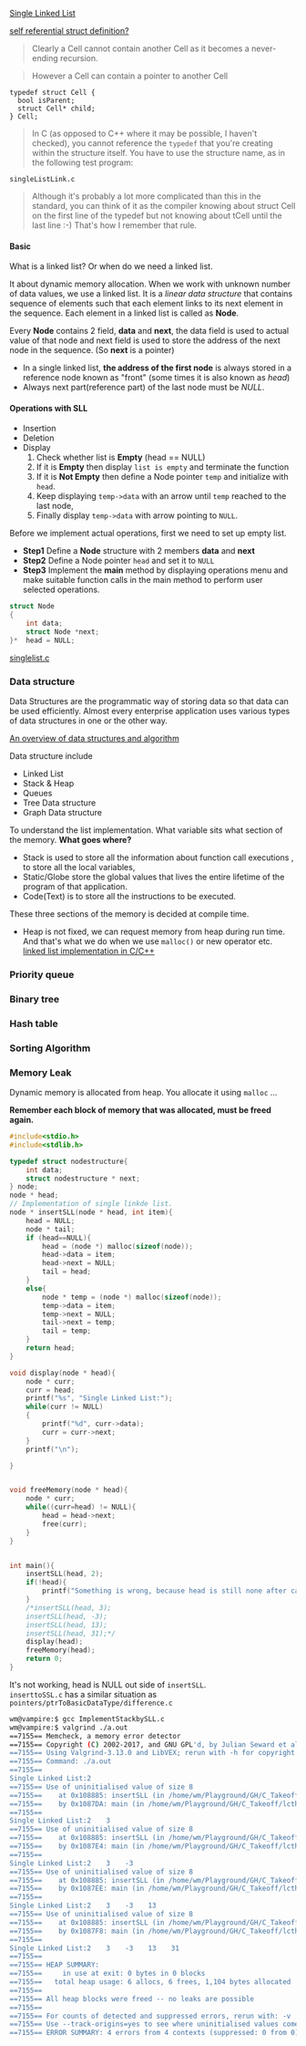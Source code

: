 [Single Linked List](http://btechsmartclass.com/DS/U1_T10.html)

[self referential struct definition?](https://stackoverflow.com/a/588631)

> Clearly a Cell cannot contain another Cell as it becomes a never-ending recursion.

> However a Cell can contain a pointer to another Cell
```
typedef struct Cell {
  bool isParent;
  struct Cell* child;
} Cell;
```


> In C (as opposed to C++ where it may be possible, I haven't checked), you cannot reference the `typedef` that you're creating within the structure itself. You have to use the structure name, as in the following test program:

`singleListLink.c`


> Although it's probably a lot more complicated than this in the standard, you can think of it as the compiler knowing about struct Cell on the first line of the typedef but not knowing about tCell until the last line :-) That's how I remember that rule.


#### Basic

What is a linked list? Or when do we need a linked list.

It about dynamic memory allocation. When we work with unknown number of data values, we use a linked list. It is a *linear data structure* that contains sequence of elements such that each element links to its next element in the sequence. Each element in a linked list is called as **Node**.

Every **Node** contains 2 field, **data** and **next**, the data field is used to actual value of that node and next field is used to store the address of the next node in the sequence. (So **next** is a pointer)

* In a single linked list, **the address of the first node** is always stored
in a reference node known as "front" (some times it is also known as *head*)
* Always next part(reference part) of the last node must be *NULL*.

#### Operations with SLL

* Insertion
* Deletion
* Display
     1. Check whether list is **Empty** (head == NULL)
     2. If it is **Empty** then display `list is empty` and terminate the function
     3. If it is **Not Empty** then define a Node pointer `temp` and initialize with `head`.
     4. Keep displaying `temp->data` with an arrow until `temp` reached to the last node,
     5. Finally display `temp->data` with arrow pointing to `NULL`.

Before we implement actual operations, first we need to set up empty list.
* **Step1** Define a **Node** structure with 2 members **data** and **next**
* **Step2** Define a Node pointer `head` and set it to `NULL`
* **Step3** Implement the **main** method by displaying operations menu
and make suitable function calls in the main method to perform user selected
operations.
```C
struct Node
{
    int data;
    struct Node *next;
}*  head = NULL;
```

[singlelist.c](https://stackoverflow.com/a/588729/7583919)

### Data structure
Data Structures are the programmatic way of storing data so that data can be used efficiently. Almost every enterprise application uses various types of data structures in one or the other way.

[An overview of data structures and algorithm](https://www.tutorialspoint.com/data_structures_algorithms/)

Data structure include
* Linked List
* Stack & Heap
* Queues
* Tree Data structure
* Graph Data structure

To understand the list implementation. What variable sits what section of the memory. **What goes where?**
* Stack is used to store all the information about function call executions , to store all the local variables,
* Static/Globe store the global values that lives the entire lifetime of the program of that application.
* Code(Text) is to store all the instructions to be executed.

These three sections of the memory is decided at compile time.

* Heap is not fixed, we can request memory from heap during run time. And that's what we do when we use `malloc()` or new operator etc.
[linked list implementation in C/C++](https://m.youtube.com/watch?v=vcQIFT79_50)


### Priority queue
### Binary tree
### Hash table
### Sorting Algorithm
### Memory Leak
Dynamic memory is allocated from heap. You allocate it using `malloc` ...

**Remember each block of memory that was allocated, must be freed again.**
```c
#include<stdio.h>
#include<stdlib.h>

typedef struct nodestructure{
    int data;
    struct nodestructure * next;
} node;
node * head;
// Implementation of single linkde list.
node * insertSLL(node * head, int item){
    head = NULL;
    node * tail;
    if (head==NULL){
        head = (node *) malloc(sizeof(node));
        head->data = item;
        head->next = NULL;
        tail = head;
    }
    else{
        node * temp = (node *) malloc(sizeof(node));
        temp->data = item;
        temp->next = NULL;
        tail->next = temp;
        tail = temp;
    }
    return head;
}

void display(node * head){
    node * curr;
    curr = head;
    printf("%s", "Single Linked List:");
    while(curr != NULL)
    {
        printf("%d", curr->data);
        curr = curr->next;
    }
    printf("\n");

}


void freeMemory(node * head){
    node * curr;
    while((curr=head) != NULL){
        head = head->next;
        free(curr);
    }
}


int main(){
    insertSLL(head, 2);
    if(!head){
        printf("Something is wrong, because head is still none after calling insertSLL\n");
    }
    /*insertSLL(head, 3);
    insertSLL(head, -3);
    insertSLL(head, 13);
    insertSLL(head, 31);*/
    display(head);
    freeMemory(head);
    return 0;
}

```
It's not working, head is NULL out side of `insertSLL`.
<br>
`inserttoSSL.c` has a similar situation as `pointers/ptrToBasicDataType/difference.c`

```sh
wm@vampire:$ gcc ImplementStackbySLL.c
wm@vampire:$ valgrind ./a.out
==7155== Memcheck, a memory error detector
==7155== Copyright (C) 2002-2017, and GNU GPL'd, by Julian Seward et al.
==7155== Using Valgrind-3.13.0 and LibVEX; rerun with -h for copyright info
==7155== Command: ./a.out
==7155==
Single Linked List:2  　
==7155== Use of uninitialised value of size 8
==7155==    at 0x108885: insertSLL (in /home/wm/Playground/GH/C_Takeoff/lcthw/LinkedList/a.out)
==7155==    by 0x1087DA: main (in /home/wm/Playground/GH/C_Takeoff/lcthw/LinkedList/a.out)
==7155==
Single Linked List:2  　3  　
==7155== Use of uninitialised value of size 8
==7155==    at 0x108885: insertSLL (in /home/wm/Playground/GH/C_Takeoff/lcthw/LinkedList/a.out)
==7155==    by 0x1087E4: main (in /home/wm/Playground/GH/C_Takeoff/lcthw/LinkedList/a.out)
==7155==
Single Linked List:2  　3  　-3  　
==7155== Use of uninitialised value of size 8
==7155==    at 0x108885: insertSLL (in /home/wm/Playground/GH/C_Takeoff/lcthw/LinkedList/a.out)
==7155==    by 0x1087EE: main (in /home/wm/Playground/GH/C_Takeoff/lcthw/LinkedList/a.out)
==7155==
Single Linked List:2  　3  　-3  　13  　
==7155== Use of uninitialised value of size 8
==7155==    at 0x108885: insertSLL (in /home/wm/Playground/GH/C_Takeoff/lcthw/LinkedList/a.out)
==7155==    by 0x1087F8: main (in /home/wm/Playground/GH/C_Takeoff/lcthw/LinkedList/a.out)
==7155==
Single Linked List:2  　3  　-3  　13  　31  　
==7155==
==7155== HEAP SUMMARY:
==7155==     in use at exit: 0 bytes in 0 blocks
==7155==   total heap usage: 6 allocs, 6 frees, 1,104 bytes allocated
==7155==
==7155== All heap blocks were freed -- no leaks are possible
==7155==
==7155== For counts of detected and suppressed errors, rerun with: -v
==7155== Use --track-origins=yes to see where uninitialised values come from
==7155== ERROR SUMMARY: 4 errors from 4 contexts (suppressed: 0 from 0)
```
